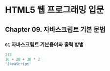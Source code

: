 # HTML5 웹 프로그래밍 입문

## Chapter 09. 자바스크립트 기본 문법

### `01` 자바스크립트 기본용어와 출력 방법
```JavaScript
273
10 + 20 + 30 * 2
'JavaScript'
```
